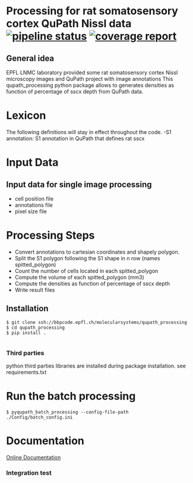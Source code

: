 # Processing for rat somatosensory cortex  QuPath Nissl data [![pipeline status](https://bbpgitlab.epfl.ch/molsys/skeletonizer/badges/main/pipeline.svg)](https://bbpgitlab.epfl.ch/molsys/qupath_processing/-/commits/main) [![coverage report](https://bbpgitlab.epfl.ch/molsys/qupath_processing/badges/main/coverage.svg)](https://bbpgitlab.epfl.ch/molsys/qupath_processing/-/commits/main)

## General idea
EPFL LNMC laboratory provided some rat somatosensory cortex Nissl microscopy images
and QuPath project with image annotations
This qupath_processing python package allows to generates densities as function
 of percentage of sscx depth from QuPath data.

# Lexicon
The following definitions will stay in effect throughout the code.
-S1 annotation: S1 annotation in QuPath that defines rat sscx

#  Input Data
## Input data for single image processing
- cell position file 
- annotations  file
- pixel size file 

# Processing Steps
- Convert annotations to cartesian coordinates and shapely polygon.
- Split the S1 polygon following the S1 shape in n row (names spitted_polygon)
- Count the number of cells located in each spitted_polygon
- Compute the volume of each spitted_polygon (mm3)
- Compute the densities as function of percentage of sscx depth
- Write result files

## Installation

```shell
$ git clone ssh://bbpcode.epfl.ch/molecularsystems/qupath_processing
$ cd qupath_processing
$ pip install .


```
### Third parties 
python third parties libraries are installed during package installation.
see requirements.txt

# Run the batch processing
```shell
$ pyqupath_batch_processing --config-file-path ./Config/batch_config.ini 
```

# Documentation
[Online Documentation]()

### Integration test

